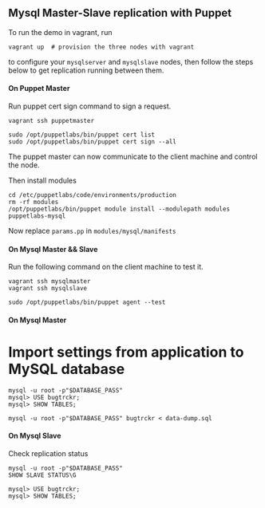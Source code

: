 ## Mysql Master-Slave replication with Puppet
To run the demo in vagrant, run

	vagrant up  # provision the three nodes with vagrant

to configure your `mysqlserver` and `mysqlslave` nodes, then follow the steps below
to get replication running between them.

#### On Puppet Master
Run puppet cert sign command to sign a request.

	vagrant ssh puppetmaster

	sudo /opt/puppetlabs/bin/puppet cert list
    sudo /opt/puppetlabs/bin/puppet cert sign --all

The puppet master can now communicate to the client machine and control the node.

Then install modules

	cd /etc/puppetlabs/code/environments/production
	rm -rf modules
	/opt/puppetlabs/bin/puppet module install --modulepath modules puppetlabs-mysql

Now replace `params.pp` in `modules/mysql/manifests` 

#### On Mysql Master && Slave
Run the following command on the client machine to test it.

	vagrant ssh mysqlmaster
	vagrant ssh mysqlslave

	sudo /opt/puppetlabs/bin/puppet agent --test

#### On Mysql Master
# Import settings from application to MySQL database

	mysql -u root -p"$DATABASE_PASS"
	mysql> USE bugtrckr;
	mysql> SHOW TABLES;

	mysql -u root -p"$DATABASE_PASS" bugtrckr < data-dump.sql

#### On Mysql Slave
Check replication status

	mysql -u root -p"$DATABASE_PASS"
	SHOW SLAVE STATUS\G

	mysql> USE bugtrckr;
	mysql> SHOW TABLES;